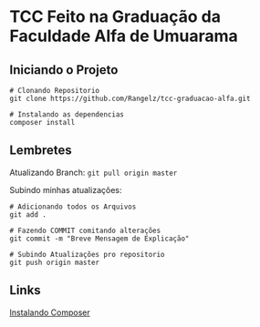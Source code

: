 # TCC Feito na Graduação da Faculdade Alfa de Umuarama

## Iniciando o Projeto
```shell
# Clonando Repositorio
git clone https://github.com/Rangelz/tcc-graduacao-alfa.git

# Instalando as dependencias
composer install

```

## Lembretes
Atualizando Branch: `git pull origin master`

Subindo minhas atualizações:
```shell
# Adicionando todos os Arquivos
git add .

# Fazendo COMMIT comitando alterações
git commit -m "Breve Mensagem de Explicação"

# Subindo Atualizações pro repositorio
git push origin master
```

## Links
[Instalando Composer](https://getcomposer.org/download/)


